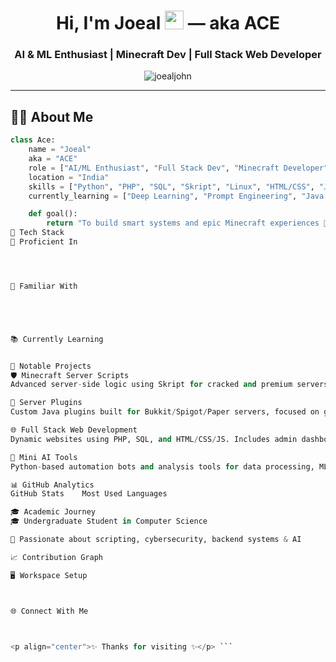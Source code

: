 <h1 align="center">Hi, I'm Joeal <img src="https://media.giphy.com/media/hvRJCLFzcasrR4ia7z/giphy.gif" width="30px"/> — aka ACE</h1>
<h3 align="center">AI & ML Enthusiast | Minecraft Dev | Full Stack Web Developer</h3>

<p align="center">
  <img src="https://komarev.com/ghpvc/?username=joealjohn&label=Profile%20views&color=0e75b6&style=flat" alt="joealjohn" />
</p>

---

## 🧑‍💻 About Me

```python
class Ace:
    name = "Joeal"
    aka = "ACE"
    role = ["AI/ML Enthusiast", "Full Stack Dev", "Minecraft Developer"]
    location = "India"
    skills = ["Python", "PHP", "SQL", "Skript", "Linux", "HTML/CSS", "JavaScript"]
    currently_learning = ["Deep Learning", "Prompt Engineering", "Java Plugin Dev"]

    def goal():
        return "To build smart systems and epic Minecraft experiences 🚀"
🧰 Tech Stack
💪 Proficient In




🤹 Familiar With





📚 Currently Learning


🚀 Notable Projects
🛡️ Minecraft Server Scripts
Advanced server-side logic using Skript for cracked and premium servers. Includes custom PvP, dueling systems, anti-abuse checks, and GUI-based features.

🔌 Server Plugins
Custom Java plugins built for Bukkit/Spigot/Paper servers, focused on gameplay balancing, automation, and server management tools.

🌐 Full Stack Web Development
Dynamic websites using PHP, SQL, and HTML/CSS/JS. Includes admin dashboards, user authentication, and database-driven interfaces.

🤖 Mini AI Tools
Python-based automation bots and analysis tools for data processing, ML experimentation, and productivity enhancement.

📊 GitHub Analytics
GitHub Stats	Most Used Languages

🎓 Academic Journey
🎓 Undergraduate Student in Computer Science

🧠 Passionate about scripting, cybersecurity, backend systems & AI

📈 Contribution Graph

🖥️ Workspace Setup



🌐 Connect With Me



<p align="center">✨ Thanks for visiting ✨</p> ```
